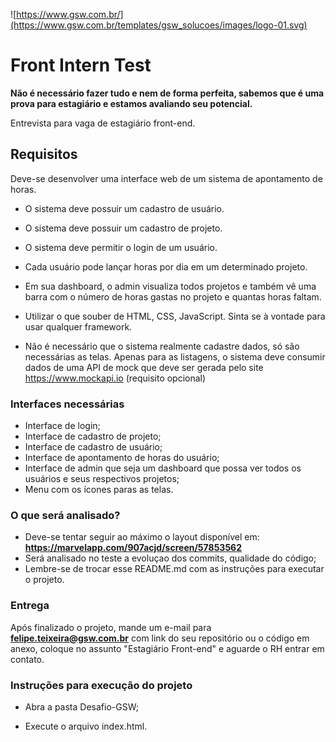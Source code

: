 ![https://www.gsw.com.br/](https://www.gsw.com.br/templates/gsw_solucoes/images/logo-01.svg)

# Front Intern Test  #

**Não é necessário fazer tudo e nem de forma perfeita, sabemos que é uma prova para estagiário e estamos avaliando seu potencial.**

Entrevista para vaga de estagiário front-end.

## Requisitos
Deve-se desenvolver uma interface web de um sistema de apontamento de horas.

 - O sistema deve possuir um cadastro de usuário.
 
 - O sistema deve possuir um cadastro de projeto.
 
  - O sistema deve permitir o login de um usuário.

 - Cada usuário pode lançar horas por dia em um determinado projeto.

 - Em sua dashboard, o admin visualiza todos projetos e também vê uma barra com o número de horas gastas no projeto e quantas horas faltam.

- Utilizar o que souber de HTML, CSS, JavaScript. Sinta se à vontade para usar qualquer framework.

- Não é necessário que o sistema realmente cadastre dados, só são necessárias as telas. Apenas para as listagens, o sistema deve consumir dados de uma API de mock que deve ser gerada pelo site https://www.mockapi.io (requisito opcional)

### Interfaces necessárias

- Interface de login;
- Interface de cadastro de projeto;
- Interface de cadastro de usuário;
- Interface de apontamento de horas do usuário;
- Interface de admin que seja um dashboard que possa ver todos os usuários e seus respectivos projetos;
- Menu com os ícones paras as telas.


### O que será analisado? ###
- Deve-se tentar seguir ao máximo o layout disponível em: **https://marvelapp.com/907acjd/screen/57853562**
- Será analisado no teste a evoluçao dos commits, qualidade do código;
- Lembre-se de trocar esse README.md com as instruções para executar o projeto.
 
 
### Entrega ###

Após finalizado o projeto, mande um e-mail para **felipe.teixeira@gsw.com.br** com link do seu repositório ou o código em anexo, coloque no assunto "Estagiário Front-end" e aguarde o RH entrar em contato.

### Instruções para execução do projeto ###

- Abra a pasta Desafio-GSW;

- Execute o arquivo index.html.
